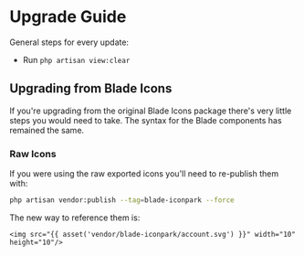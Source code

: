 # Upgrade Guide

General steps for every update:

- Run `php artisan view:clear`

## Upgrading from Blade Icons

If you're upgrading from the original Blade Icons package there's very little steps you would need to take. The syntax for the Blade components has remained the same.

### Raw Icons

If you were using the raw exported icons you'll need to re-publish them with:

```bash
php artisan vendor:publish --tag=blade-iconpark --force
```

The new way to reference them is:

```blade
<img src="{{ asset('vendor/blade-iconpark/account.svg') }}" width="10" height="10"/>
```
